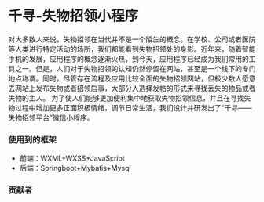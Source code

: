 # 千寻-失物招领小程序
对大多数人来说，失物招领在当代并不是一个陌生的概念。在学校、公司或者医院等人类进行特定活动的场所，我们都能看到失物招领处的身影。近年来，随着智能手机的发展，应用程序的概念逐渐火热，到今天，应用程序已经成为我们常用的工具之一。但是，人们对于失物招领的认知仍然停留在网站，甚至是一个线下的专门地点称谓。同时，尽管存在流程及应用比较全面的失物招领网站，但极少数人愿意去网站上发布失物或者招领启事，大部分人选择发帖的形式来寻找丢失的物品或者失物的主人。
为了使人们能够更加便利集中地获取失物招领信息，并且在寻找失物过程中增加更多正面积极情绪，调节日常生活，我们设计并研发出了“千寻——失物招领平台”微信小程序。
### 使用到的框架
- 前端：WXML+WXSS+JavaScript
- 后端：Springboot+Mybatis+Mysql
### 贡献者


